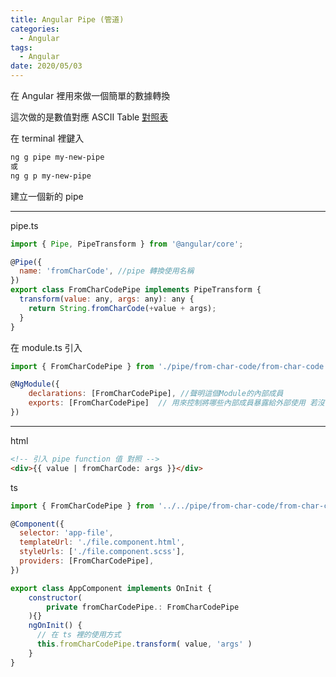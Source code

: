 ```yaml
---
title: Angular Pipe (管道)
categories:
  - Angular
tags:
  - Angular
date: 2020/05/03
---
```


在 Angular 裡用來做一個簡單的數據轉換

這次做的是數值對應 ASCII Table
[對照表](https://www.cs.cmu.edu/~pattis/15-1XX/common/handouts/ascii.html)

在 terminal 裡鍵入

```bash
ng g pipe my-new-pipe
或
ng g p my-new-pipe
```

建立一個新的 pipe

---

pipe.ts

```js
import { Pipe, PipeTransform } from '@angular/core';

@Pipe({
  name: 'fromCharCode', //pipe 轉換使用名稱
})
export class FromCharCodePipe implements PipeTransform {
  transform(value: any, args: any): any {
    return String.fromCharCode(+value + args);
  }
}
```

在 module.ts 引入

```js
import { FromCharCodePipe } from './pipe/from-char-code/from-char-code.pipe';

@NgModule({
    declarations: [FromCharCodePipe], //聲明這個Module的內部成員
    exports: [FromCharCodePipe]  // 用來控制將哪些內部成員暴露給外部使用 若沒 exports, 在 template 上使用會出錯
})
```

---

html

```html
<!-- 引入 pipe function 值 對照 -->
<div>{{ value | fromCharCode: args }}</div>
```

ts

```js
import { FromCharCodePipe } from '../../pipe/from-char-code/from-char-code.pipe';

@Component({
  selector: 'app-file',
  templateUrl: './file.component.html',
  styleUrls: ['./file.component.scss'],
  providers: [FromCharCodePipe],
})

export class AppComponent implements OnInit {
    constructor(
        private fromCharCodePipe.: FromCharCodePipe
    ){}
    ngOnInit() {
      // 在 ts 裡的使用方式
      this.fromCharCodePipe.transform( value, 'args' )
    }
}
```
